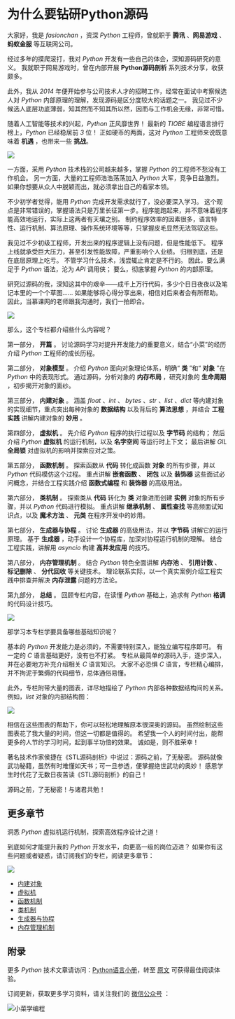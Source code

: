 # 为什么要钻研Python源码

大家好，我是 *fasionchan* ，资深 *Python* 工程师，曾就职于 **腾讯** 、**网易游戏** 、**蚂蚁金服** 等互联网公司。

经过多年的摸爬滚打，我对 *Python* 开发有一些自己的体会，深知源码研究的意义。 我就职于网易游戏时，曾在内部开展 **Python源码剖析** 系列技术分享，收获颇多。

此外，我从 *2014* 年便开始参与公司技术人才的招聘工作，经常在面试中考察候选人对 *Python* 内部原理的理解，发现源码是区分度较大的话题之一。 我见过不少候选人底层功底薄弱，知其然而不知其所以然，因而与工作机会无缘，非常可惜。

随着人工智能等技术的兴起，*Python* 正风靡世界！ 最新的 *TIOBE* 编程语言排行榜上，*Python* 已经稳居前 *3* 位！ 正如硬币的两面，这对 *Python* 工程师来说既意味着 **机遇** ，也带来一些 **挑战**。

![](https://python.fasionchan.com/zh_CN/latest/_images/836e221493b52c084a88f091c00c982a.png)

一方面，采用 *Python* 技术栈的公司越来越多，掌握 *Python* 的工程师不愁没有工作机会。 另一方面，大量的工程师浩浩荡荡加入 *Python* 大军，竞争日益激烈。 如果你想要从众人中脱颖而出，就必须拿出自己的看家本领。

不少初学者觉得，能用 *Python* 完成开发需求就行了，没必要深入学习。 这个观点是非常错误的，掌握语法只是万里长征第一步。程序能跑起来，并不意味着程序能高效地运行，实际上这两者有天壤之别。 制约程序效率的因素很多，语言特性、运行机制、算法原理、操作系统环境等等，只掌握皮毛显然无法驾驭这些。

我见过不少初级工程师，开发出来的程序逻辑上没有问题，但是性能低下。 程序上线就承受巨大压力，甚至引发性能故障，严重影响个人业绩。 归根到底，还是在底层原理上吃亏。 不管学习什么技术，浅尝辄止肯定是不行的。 因此，要么满足于 *Python* 语法，沦为 *API* 调用侠； 要么，彻底掌握 *Python* 的内部原理。

研究过源码的我，深知这其中的艰辛——成千上万行代码，多少个日日夜夜以及笔记本里的一个个草图…… 如果能够将心得分享出来，相信对后来者会有所帮助。 因此，当慕课网的老师跟我沟通时，我们一拍即合。

![](http://cdn.fasionchan.com/python-source-course-qrcode.png)

那么，这个专栏都介绍些什么内容呢？

第一部分， **开篇** 。 讨论源码学习对提升开发能力的重要意义，结合“小菜”的经历介绍 *Python* 工程师的成长历程。

第二部分， **对象模型** 。 介绍 *Python* 面向对象理论体系，明确“ **类** ”和“ **对象** ”在 *Python* 中的表现形式。 通过源码，分析对象的 **内存布局** ，研究对象的 **生命周期** ，初步揭开对象的面纱。

第三部分， **内建对象** 。 涵盖 *float* 、*int* 、 *bytes* 、*str* 、*list* 、*dict* 等内建对象的实现细节，重点突出每种对象的 **数据结构** 以及背后的 **算法思想** ，并结合 **工程实践** 讲解内建对象的 **妙用** 。

第四部分， **虚拟机** 。 先介绍 *Python* 程序的执行过程以及 **字节码** 的结构； 然后介绍 *Python* **虚拟机** 的运行机制，以及 **名字空间** 等运行时上下文； 最后讲解 *GIL* **全局锁** 对虚拟机的影响并探索应对之策。

第五部分， **函数机制** 。 探索函数从 **代码** 转化成函数 **对象** 的所有步骤，并以 *Python* 代码模仿这个过程。 重点讲解 **嵌套函数** 、 **闭包** 以及 **装饰器** 这些面试必问概念，并结合工程实践介绍 **函数式编程** 和 **装饰器** 的高级用法。

第六部分， **类机制** 。 探索类从 **代码** 转化为 **类** 对象进而创建 **实例** 对象的所有步骤，并以 *Python* 代码进行模拟。 重点讲解 **继承机制** 、 **属性查找** 等高频面试知识点，以及 **魔术方法** 、 **元类** 在程序开发中的妙用。

第七部分， **生成器与协程** 。 讨论 **生成器** 的高级用法，并以 **字节码** 讲解它的运行原理。 基于 **生成器** ，动手设计一个协程库，加深对协程运行机制的理解。 结合工程实践，讲解用 *asyncio* 构建 **高并发应用** 的技巧。

第八部分， **内存管理机制** 。 结合 *Python* 特色全面讲解 **内存池** 、 **引用计数** 、 **标记删除** 、 **分代回收** 等关键技术。 理论联系实际，以一个真实案例介绍工程实践中排查并解决 **内存泄露** 问题的方法论。

第九部分， **总结** 。 回顾专栏内容，在读懂 *Python* 基础上，追求有 *Python* **格调** 的代码设计技巧。

![](https://cdn.fasionchan.com/python-source-course.jpg?x-oss-process=image/resize,w_480)

那学习本专栏学要具备哪些基础知识呢？

基本的 *Python* 开发能力是必须的，不需要特别深入，能独立编写程序即可。 有一定的 *C* 语言基础更好，没有也不打紧。 专栏从最简单的源码入手，逐步深入，并在必要地方补充介绍相关 *C* 语言知识。 大家不必恐惧 *C* 语言，专栏精心编排，并不拘泥于繁缛的代码细节，总体通俗易懂。

此外，专栏附带大量的图表，详尽地描绘了 *Python* 内部各种数据结构间的关系。 例如，*list* 对象的内部结构图：

![](https://python.fasionchan.com/zh_CN/latest/_images/79171fc137fe304279ece5634d77a562.svg)

相信在这些图表的帮助下，你可以轻松地理解原本很深奥的源码。 虽然绘制这些图表花了我大量的时间，但这一切都是值得的。 希望我一个人的时间付出，能帮更多的人节约学习时间，起到事半功倍的效果。 诚如是，则不胜荣幸！

著名技术作家侯捷在《STL源码剖析》中说过：源码之前，了无秘密。 源码就像武功秘籍，虽然有时难懂如天书；可一旦参透，便掌握绝世武功的奥妙！ 感恩学生时代花了无数日夜苦读《STL源码剖析》的自己！

源码之前，了无秘密！与诸君共勉！

## 更多章节

洞悉 *Python* 虚拟机运行机制，探索高效程序设计之道！

到底如何才能提升我的 *Python* 开发水平，向更高一级的岗位迈进？
如果你有这些问题或者疑惑，请订阅我们的专栏，阅读更多章节：

![](https://cdn.fasionchan.com/python-source-course-qrcode.png?x-oss-process=image/resize,w_480)

- [内建对象](https://www.imooc.com/read/76)
- [虚拟机](https://www.imooc.com/read/76)
- [函数机制](https://www.imooc.com/read/76)
- [类机制](https://www.imooc.com/read/76)
- [生成器与协程](https://www.imooc.com/read/76)
- [内存管理机制](https://www.imooc.com/read/76)

## 附录

更多 *Python* 技术文章请访问：[Python语言小册](https://python.fasionchan.com)，转至 [原文](https://nodejs.fasionchan.com/zh_CN/latest/practices/docker/introduce.html) 可获得最佳阅读体验。

订阅更新，获取更多学习资料，请关注我们的 [微信公众号](https://python.fasionchan.com/zh_CN/latest/about/contact.html#wechat-mp) ：

![小菜学编程](https://cdn.fasionchan.com/coding-fan-wechat-soso-qrcode.png?x-oss-process=image/resize,w_480)